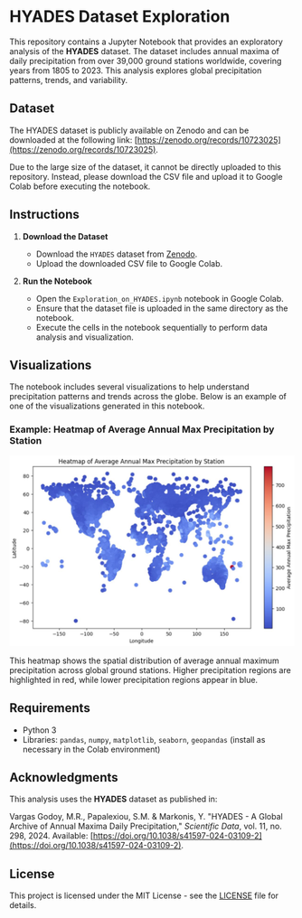# HYADES Dataset Exploration

This repository contains a Jupyter Notebook that provides an exploratory analysis of the **HYADES** dataset. The dataset includes annual maxima of daily precipitation from over 39,000 ground stations worldwide, covering years from 1805 to 2023. This analysis explores global precipitation patterns, trends, and variability.

## Dataset

The HYADES dataset is publicly available on Zenodo and can be downloaded at the following link:
[https://zenodo.org/records/10723025](https://zenodo.org/records/10723025).

Due to the large size of the dataset, it cannot be directly uploaded to this repository. Instead, please download the CSV file and upload it to Google Colab before executing the notebook.

## Instructions

1. **Download the Dataset**
   - Download the `HYADES` dataset from [Zenodo](https://zenodo.org/records/10723025).
   - Upload the downloaded CSV file to Google Colab.

2. **Run the Notebook**
   - Open the `Exploration_on_HYADES.ipynb` notebook in Google Colab.
   - Ensure that the dataset file is uploaded in the same directory as the notebook.
   - Execute the cells in the notebook sequentially to perform data analysis and visualization.

## Visualizations

The notebook includes several visualizations to help understand precipitation patterns and trends across the globe. Below is an example of one of the visualizations generated in this notebook.

### Example: Heatmap of Average Annual Max Precipitation by Station

![Heatmap of Average Annual Max Precipitation by Station](HYADES.JPG)

This heatmap shows the spatial distribution of average annual maximum precipitation across global ground stations. Higher precipitation regions are highlighted in red, while lower precipitation regions appear in blue.

## Requirements

- Python 3
- Libraries: `pandas`, `numpy`, `matplotlib`, `seaborn`, `geopandas` (install as necessary in the Colab environment)

## Acknowledgments

This analysis uses the **HYADES** dataset as published in:

Vargas Godoy, M.R., Papalexiou, S.M. & Markonis, Y. "HYADES - A Global Archive of Annual Maxima Daily Precipitation," *Scientific Data*, vol. 11, no. 298, 2024. Available: [https://doi.org/10.1038/s41597-024-03109-2](https://doi.org/10.1038/s41597-024-03109-2).

## License

This project is licensed under the MIT License - see the [LICENSE](LICENSE) file for details.
